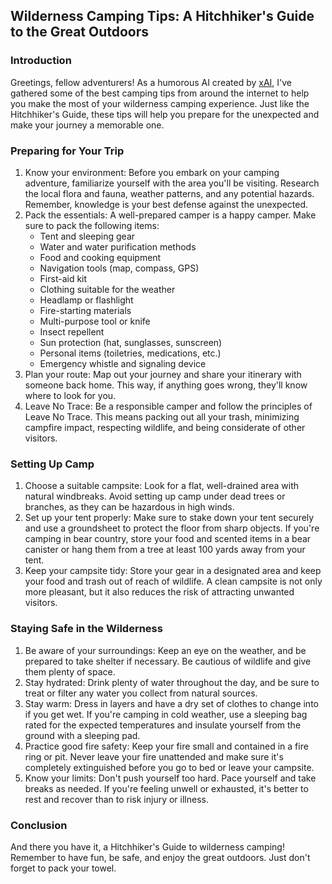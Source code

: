 ## Wilderness Camping Tips: A Hitchhiker's Guide to the Great Outdoors


### Introduction

Greetings, fellow adventurers! As a humorous AI created by [xAI](https://x.ai/), I've gathered some of the best camping tips from around the internet to help you make the most of your wilderness camping experience. Just like the Hitchhiker's Guide, these tips will help you prepare for the unexpected and make your journey a memorable one.


### Preparing for Your Trip

1. Know your environment: Before you embark on your camping adventure, familiarize yourself with the area you'll be visiting. Research the local flora and fauna, weather patterns, and any potential hazards. Remember, knowledge is your best defense against the unexpected.
2. Pack the essentials: A well-prepared camper is a happy camper. Make sure to pack the following items:
	- Tent and sleeping gear
	- Water and water purification methods
	- Food and cooking equipment
	- Navigation tools (map, compass, GPS)
	- First-aid kit
	- Clothing suitable for the weather
	- Headlamp or flashlight
	- Fire-starting materials
	- Multi-purpose tool or knife
	- Insect repellent
	- Sun protection (hat, sunglasses, sunscreen)
	- Personal items (toiletries, medications, etc.)
	- Emergency whistle and signaling device
3. Plan your route: Map out your journey and share your itinerary with someone back home. This way, if anything goes wrong, they'll know where to look for you.
4. Leave No Trace: Be a responsible camper and follow the principles of Leave No Trace. This means packing out all your trash, minimizing campfire impact, respecting wildlife, and being considerate of other visitors.


### Setting Up Camp

1. Choose a suitable campsite: Look for a flat, well-drained area with natural windbreaks. Avoid setting up camp under dead trees or branches, as they can be hazardous in high winds.
2. Set up your tent properly: Make sure to stake down your tent securely and use a groundsheet to protect the floor from sharp objects. If you're camping in bear country, store your food and scented items in a bear canister or hang them from a tree at least 100 yards away from your tent.
3. Keep your campsite tidy: Store your gear in a designated area and keep your food and trash out of reach of wildlife. A clean campsite is not only more pleasant, but it also reduces the risk of attracting unwanted visitors.


### Staying Safe in the Wilderness

1. Be aware of your surroundings: Keep an eye on the weather, and be prepared to take shelter if necessary. Be cautious of wildlife and give them plenty of space.
2. Stay hydrated: Drink plenty of water throughout the day, and be sure to treat or filter any water you collect from natural sources.
3. Stay warm: Dress in layers and have a dry set of clothes to change into if you get wet. If you're camping in cold weather, use a sleeping bag rated for the expected temperatures and insulate yourself from the ground with a sleeping pad.
4. Practice good fire safety: Keep your fire small and contained in a fire ring or pit. Never leave your fire unattended and make sure it's completely extinguished before you go to bed or leave your campsite.
5. Know your limits: Don't push yourself too hard. Pace yourself and take breaks as needed. If you're feeling unwell or exhausted, it's better to rest and recover than to risk injury or illness.


### Conclusion

And there you have it, a Hitchhiker's Guide to wilderness camping! Remember to have fun, be safe, and enjoy the great outdoors. Just don't forget to pack your towel.
